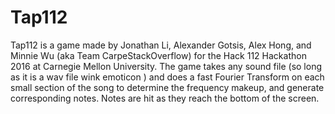 # Tap112
Tap112 is a game made by Jonathan Li, Alexander Gotsis, Alex Hong, and Minnie Wu (aka Team CarpeStackOverflow) for the Hack 112 Hackathon 2016 at Carnegie Mellon University. The game takes any sound file (so long as it is a wav file wink emoticon ) and does a fast Fourier Transform on each small section of the song to determine the frequency makeup, and generate corresponding notes. Notes are hit as they reach the bottom of the screen.
